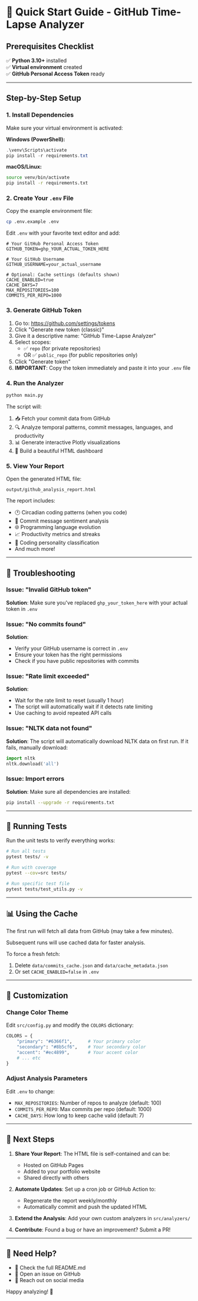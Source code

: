 # 🚀 Quick Start Guide - GitHub Time-Lapse Analyzer

## Prerequisites Checklist

✅ **Python 3.10+** installed  
✅ **Virtual environment** created  
✅ **GitHub Personal Access Token** ready

---

## Step-by-Step Setup

### 1. Install Dependencies

Make sure your virtual environment is activated:

**Windows (PowerShell):**
```powershell
.\venv\Scripts\activate
pip install -r requirements.txt
```

**macOS/Linux:**
```bash
source venv/bin/activate
pip install -r requirements.txt
```

### 2. Create Your `.env` File

Copy the example environment file:
```bash
cp .env.example .env
```

Edit `.env` with your favorite text editor and add:

```env
# Your GitHub Personal Access Token
GITHUB_TOKEN=ghp_YOUR_ACTUAL_TOKEN_HERE

# Your GitHub Username
GITHUB_USERNAME=your_actual_username

# Optional: Cache settings (defaults shown)
CACHE_ENABLED=true
CACHE_DAYS=7
MAX_REPOSITORIES=100
COMMITS_PER_REPO=1000
```

### 3. Generate GitHub Token

1. Go to: https://github.com/settings/tokens
2. Click "Generate new token (classic)"
3. Give it a descriptive name: "GitHub Time-Lapse Analyzer"
4. Select scopes:
   - ✅ `repo` (for private repositories)
   - OR ✅ `public_repo` (for public repositories only)
5. Click "Generate token"
6. **IMPORTANT**: Copy the token immediately and paste it into your `.env` file

### 4. Run the Analyzer

```bash
python main.py
```

The script will:
1. 📥 Fetch your commit data from GitHub
2. 🔍 Analyze temporal patterns, commit messages, languages, and productivity
3. 📊 Generate interactive Plotly visualizations
4. 🎨 Build a beautiful HTML dashboard

### 5. View Your Report

Open the generated HTML file:
```
output/github_analysis_report.html
```

The report includes:
- 🕐 Circadian coding patterns (when you code)
- 💬 Commit message sentiment analysis
- 🌐 Programming language evolution
- 📈 Productivity metrics and streaks
- 🎯 Coding personality classification
- And much more!

---

## 🔧 Troubleshooting

### Issue: "Invalid GitHub token"
**Solution**: Make sure you've replaced `ghp_your_token_here` with your actual token in `.env`

### Issue: "No commits found"
**Solution**: 
- Verify your GitHub username is correct in `.env`
- Ensure your token has the right permissions
- Check if you have public repositories with commits

### Issue: "Rate limit exceeded"
**Solution**: 
- Wait for the rate limit to reset (usually 1 hour)
- The script will automatically wait if it detects rate limiting
- Use caching to avoid repeated API calls

### Issue: "NLTK data not found"
**Solution**: The script will automatically download NLTK data on first run. If it fails, manually download:
```python
import nltk
nltk.download('all')
```

### Issue: Import errors
**Solution**: Make sure all dependencies are installed:
```bash
pip install --upgrade -r requirements.txt
```

---

## 🧪 Running Tests

Run the unit tests to verify everything works:

```bash
# Run all tests
pytest tests/ -v

# Run with coverage
pytest --cov=src tests/

# Run specific test file
pytest tests/test_utils.py -v
```

---

## 📊 Using the Cache

The first run will fetch all data from GitHub (may take a few minutes).

Subsequent runs will use cached data for faster analysis.

To force a fresh fetch:
1. Delete `data/commits_cache.json` and `data/cache_metadata.json`
2. Or set `CACHE_ENABLED=false` in `.env`

---

## 🎨 Customization

### Change Color Theme

Edit `src/config.py` and modify the `COLORS` dictionary:

```python
COLORS = {
    "primary": "#6366f1",      # Your primary color
    "secondary": "#8b5cf6",    # Your secondary color
    "accent": "#ec4899",       # Your accent color
    # ... etc
}
```

### Adjust Analysis Parameters

Edit `.env` to change:
- `MAX_REPOSITORIES`: Number of repos to analyze (default: 100)
- `COMMITS_PER_REPO`: Max commits per repo (default: 1000)
- `CACHE_DAYS`: How long to keep cache valid (default: 7)

---

## 🚀 Next Steps

1. **Share Your Report**: The HTML file is self-contained and can be:
   - Hosted on GitHub Pages
   - Added to your portfolio website
   - Shared directly with others

2. **Automate Updates**: Set up a cron job or GitHub Action to:
   - Regenerate the report weekly/monthly
   - Automatically commit and push the updated HTML

3. **Extend the Analysis**: Add your own custom analyzers in `src/analyzers/`

4. **Contribute**: Found a bug or have an improvement? Submit a PR!

---

## 📧 Need Help?

- 📖 Check the full README.md
- 🐛 Open an issue on GitHub
- 💬 Reach out on social media

Happy analyzing! 🎉
